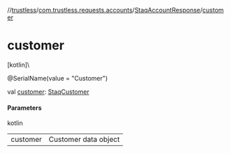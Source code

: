 //[trustless](../../../index.md)/[com.trustless.requests.accounts](../index.md)/[StaqAccountResponse](index.md)/[customer](customer.md)

# customer

[kotlin]\

@SerialName(value = &quot;Customer&quot;)

val [customer](customer.md): [StaqCustomer](../-staq-customer/index.md)

#### Parameters

kotlin

| | |
|---|---|
| customer | Customer data object |
